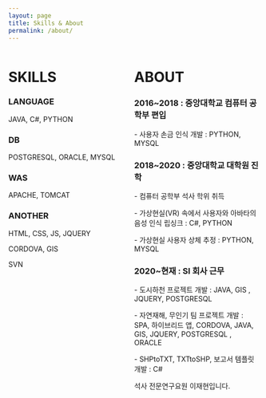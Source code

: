```yaml
---
layout: page
title: Skills & About
permalink: /about/
---
```

<div style="width: 50%; height: 50%; float:left;">
<h1>SKILLS</h1>

<h3>LANGUAGE</h3>  JAVA, C#, PYTHON  
<p></p>
<h3>DB</h3>  POSTGRESQL, ORACLE, MYSQL
<p></p>
<h3>WAS</h3>  APACHE, TOMCAT  
<p></p>
<h3>ANOTHER</h3>  HTML, CSS, JS, JQUERY<p></p>CORDOVA, GIS<p></p>SVN
  

        
          
</div>

<div style="width: 50%; height: 50%;  float:left">
<h1>ABOUT</h1>

<h3>2016~2018 : 중앙대학교 컴퓨터 공학부 편입</h3>
           <p>- 사용자 손금 인식 개발 : PYTHON, MYSQL</p>

<h3>2018~2020 : 중앙대학교 대학원 진학</h3>
            <p>- 컴퓨터 공학부 석사 학위 취득</p>
            <p>- 가상현실(VR) 속에서 사용자와 아바타의 음성 인식 립싱크 : C#, PYTHON</p>
            <p>- 가상현실 사용자 상체 추정 : PYTHON, MYSQL</p>

<h3>2020~현재 : SI 회사 근무</h3>
            <p>- 도시하천 프로젝트 개발 : JAVA, GIS , JQUERY, POSTGRESQL</p>
            <p>- 자연재해, 무인기 팀 프로젝트 개발 : SPA, 하이브리드 앱, CORDOVA, JAVA, GIS,  JQUERY, POSTGRESQL , ORACLE</p>
            <p>- SHPtoTXT, TXTtoSHP, 보고서 템플릿 개발 : C#</p>

<span>석사 전문연구요원 이재현입니다. 

          
</div>



<!--
Sleek is a modern Jekyll theme focused on speed performance & SEO best practices. You can find out more info about customizing your Jekyll theme, as well as basic Jekyll usage documentation at [jekyllrb.com](http://jekyllrb.com/) or simply read the guide on how to [get started](/getting-started)

You can find the source code for the Jekyll new theme at:
[sleek](https://github.com/janczizikow/sleek)

You can find the source code for Jekyll at
[jekyll](https://github.com/jekyll/jekyll)
-->